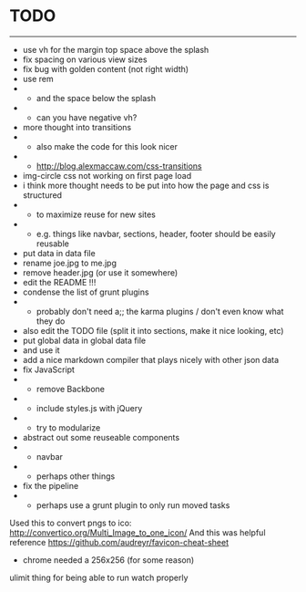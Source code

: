 # TODO
________

- use vh for the margin top space above the splash
- fix spacing on various view sizes
- fix bug with golden content (not right width)
- use rem
- - and the space below the splash
- - can you have negative vh?
- more thought into transitions
- - also make the code for this look nicer
- - http://blog.alexmaccaw.com/css-transitions
- img-circle css not working on first page load
- i think more thought needs to be put into how the page and css is structured
- - to maximize reuse for new sites
- - e.g. things like navbar, sections, header, footer should be easily reusable
- put data in data file
- rename joe.jpg to me.jpg
- remove header.jpg (or use it somewhere)
- edit the README !!!
- condense the list of grunt plugins
- - probably don't need a;; the karma plugins / don't even know what they do
- also edit the TODO file (split it into sections, make it nice looking, etc)
- put global data in global data file
- and use it
- add a nice markdown compiler that plays nicely with other json data
- fix JavaScript
- - remove Backbone
- - include styles.js with jQuery
- - try to modularize
- abstract out some reuseable components
- - navbar
- - perhaps other things
- fix the pipeline
- - perhaps use a grunt plugin to only run moved tasks


Used this to convert pngs to ico:
http://convertico.org/Multi_Image_to_one_icon/
And this was helpful reference
https://github.com/audreyr/favicon-cheat-sheet

- chrome needed a 256x256 (for some reason)

ulimit thing for being able to run watch properly